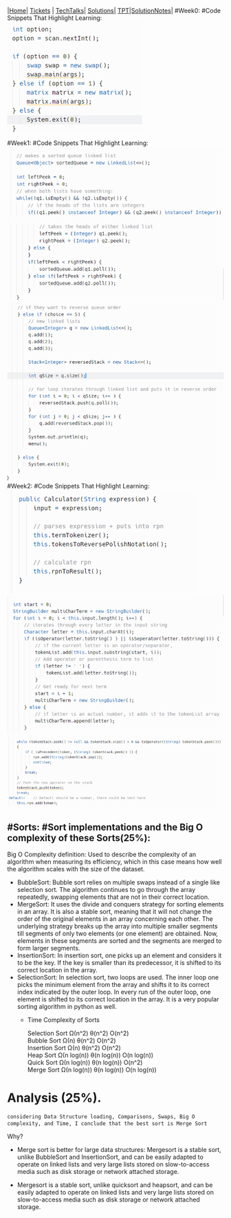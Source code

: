 |[Home](../Home)| [Tickets](../Tickets) | [TechTalks](../TechTalks)| [Solutions](../Solutions)| [TPT](../TPT)|[SolutionNotes](.)|
#Week0:
#Code Snippets That Highlight Learning:
![img.png](img.png)



#Week1:
#Code Snippets That Highlight Learning:
![img_1.png](img_1.png)
![img_2.png](img_2.png)
#Week2:
#Code Snippets That Highlight Learning:
![img_3.png](img_3.png)
![img_4.png](img_4.png)
![img_5.png](img_5.png)

#Sorts:
#Sort implementations and the Big O complexity of these Sorts(25%):
--
Big O Complexity definition: Used to describe the complexity of an algorithm when measuring its efficiency, which in this case means how well the algorithm scales with the size of the dataset.
- BubbleSort: Bubble sort relies on multiple swaps instead of a single like selection sort. The algorithm continues to go through the array repeatedly, swapping elements that are not in their correct location.
- MergeSort: It uses the divide and conquers strategy for sorting elements in an array. It is also a stable sort, meaning that it will not change the order of the original elements in an array concerning each other. The underlying strategy breaks up the array into multiple smaller segments till segments of only two elements (or one element) are obtained. Now, elements in these segments are sorted and the segments are merged to form larger segments.
- InsertionSort: In insertion sort, one picks up an element and considers it to be the key. If the key is smaller than its predecessor, it is shifted to its correct location in the array.
- SelectionSort: In selection sort, two loops are used. The inner loop one picks the minimum element from the array and shifts it to its correct index indicated by the outer loop. In every run of the outer loop, one element is shifted to its correct location in the array. It is a very popular sorting algorithm in python as well.
  - Time Complexity	of Sorts
 

    Selection Sort	Ω(n^2)	θ(n^2)	O(n^2)	 
    Bubble Sort	Ω(n)	θ(n^2)	O(n^2)	 
    Insertion Sort	Ω(n)	θ(n^2)	O(n^2)	 
    Heap Sort	Ω(n log(n))	θ(n log(n))	O(n log(n))	 
    Quick Sort	Ω(n log(n))	θ(n log(n))	O(n^2)	 
    Merge Sort	Ω(n log(n))	θ(n log(n))	O(n log(n))
# Analysis (25%).
    considering Data Structure loading, Comparisons, Swaps, Big O complexity, and Time, I conclude that the best sort is Merge Sort
Why?

- Merge sort is better for large data structures: Mergesort is a stable sort, unlike BubbleSort and InsertionSort, and can be easily adapted to operate on linked lists and very large lists stored on slow-to-access media such as disk storage or network attached storage.

- Mergesort is a stable sort, unlike quicksort and heapsort, and can be easily adapted to operate on linked lists and very large lists stored on slow-to-access media such as disk storage or network attached storage.